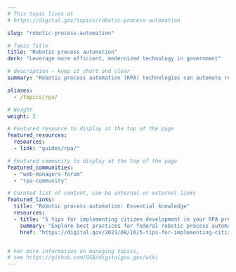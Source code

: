 ```yaml
---
# This topic lives at
# https://digital.gov/topics/robotic-process-automation

slug: "robotic-process-automation"

# Topic Title
title: "Robotic process automation"
deck: "Leverage more efficient, modernized technology in government"

# description — keep it short and clear
summary: "Robotic process automation (RPA) technologies can automate repetitive, rules-based tasks. They can be used to rapidly design, test, and deploy automations and reduce low-value work in an organization."

aliases:
  - /topics/rpa/

# Weight
weight: 2

# Featured resource to display at the top of the page
featured_resources:
  resources:
  - link: "guides/rpa/"

# Featured community to display at the top of the page
featured_communities:
  - "web-managers-forum"
  - "rpa-community"

# Curated list of content, can be internal or external links
featured_links:
  title: "Robotic process automation: Essential knowledge"
  resources:
  - title: "5 tips for implementing citizen development in your RPA program"
    summary: "Explore best practices for federal robotic process automation programs looking to operationalize citizen developers."
    href: "https://digital.gov/2021/08/16/5-tips-for-implementing-citizen-development-in-your-rpa-program/"


# For more information on managing topics,
# see https://github.com/GSA/digitalgov.gov/wiki
---
```

